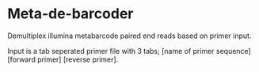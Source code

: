 # Meta-de-barcoder

Demultiplex illumina metabarcode paired end reads based on primer input.  

Input is a tab seperated primer file with 3 tabs; [name of primer sequence] [forward primer] [reverse primer].
